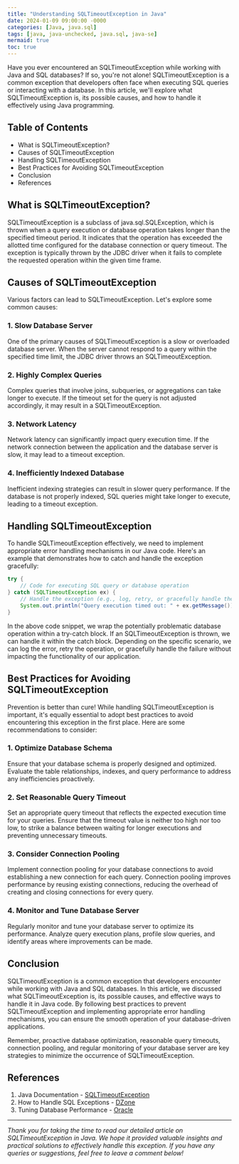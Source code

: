 ```yaml
---
title: "Understanding SQLTimeoutException in Java"
date: 2024-01-09 09:00:00 -0000
categories: [Java, java.sql]
tags: [java, java-unchecked, java.sql, java-se]
mermaid: true
toc: true
---
```



Have you ever encountered an SQLTimeoutException while working with Java and SQL databases? If so, you're not alone! SQLTimeoutException is a common exception that developers often face when executing SQL queries or interacting with a database. In this article, we'll explore what SQLTimeoutException is, its possible causes, and how to handle it effectively using Java programming.

## Table of Contents

- What is SQLTimeoutException?
- Causes of SQLTimeoutException
- Handling SQLTimeoutException
- Best Practices for Avoiding SQLTimeoutException
- Conclusion
- References

## What is SQLTimeoutException?

SQLTimeoutException is a subclass of java.sql.SQLException, which is thrown when a query execution or database operation takes longer than the specified timeout period. It indicates that the operation has exceeded the allotted time configured for the database connection or query timeout. The exception is typically thrown by the JDBC driver when it fails to complete the requested operation within the given time frame.

## Causes of SQLTimeoutException

Various factors can lead to SQLTimeoutException. Let's explore some common causes:

### 1. Slow Database Server

One of the primary causes of SQLTimeoutException is a slow or overloaded database server. When the server cannot respond to a query within the specified time limit, the JDBC driver throws an SQLTimeoutException.

### 2. Highly Complex Queries

Complex queries that involve joins, subqueries, or aggregations can take longer to execute. If the timeout set for the query is not adjusted accordingly, it may result in a SQLTimeoutException.

### 3. Network Latency

Network latency can significantly impact query execution time. If the network connection between the application and the database server is slow, it may lead to a timeout exception.

### 4. Inefficiently Indexed Database

Inefficient indexing strategies can result in slower query performance. If the database is not properly indexed, SQL queries might take longer to execute, leading to a timeout exception.

## Handling SQLTimeoutException

To handle SQLTimeoutException effectively, we need to implement appropriate error handling mechanisms in our Java code. Here's an example that demonstrates how to catch and handle the exception gracefully:

```java
try {
    // Code for executing SQL query or database operation
} catch (SQLTimeoutException ex) {
    // Handle the exception (e.g., log, retry, or gracefully handle the failure)
    System.out.println("Query execution timed out: " + ex.getMessage());
}
```

In the above code snippet, we wrap the potentially problematic database operation within a try-catch block. If an SQLTimeoutException is thrown, we can handle it within the catch block. Depending on the specific scenario, we can log the error, retry the operation, or gracefully handle the failure without impacting the functionality of our application.

## Best Practices for Avoiding SQLTimeoutException

Prevention is better than cure! While handling SQLTimeoutException is important, it's equally essential to adopt best practices to avoid encountering this exception in the first place. Here are some recommendations to consider:

### 1. Optimize Database Schema

Ensure that your database schema is properly designed and optimized. Evaluate the table relationships, indexes, and query performance to address any inefficiencies proactively.

### 2. Set Reasonable Query Timeout

Set an appropriate query timeout that reflects the expected execution time for your queries. Ensure that the timeout value is neither too high nor too low, to strike a balance between waiting for longer executions and preventing unnecessary timeouts.

### 3. Consider Connection Pooling

Implement connection pooling for your database connections to avoid establishing a new connection for each query. Connection pooling improves performance by reusing existing connections, reducing the overhead of creating and closing connections for every query.

### 4. Monitor and Tune Database Server

Regularly monitor and tune your database server to optimize its performance. Analyze query execution plans, profile slow queries, and identify areas where improvements can be made.

## Conclusion

SQLTimeoutException is a common exception that developers encounter while working with Java and SQL databases. In this article, we discussed what SQLTimeoutException is, its possible causes, and effective ways to handle it in Java code. By following best practices to prevent SQLTimeoutException and implementing appropriate error handling mechanisms, you can ensure the smooth operation of your database-driven applications.

Remember, proactive database optimization, reasonable query timeouts, connection pooling, and regular monitoring of your database server are key strategies to minimize the occurrence of SQLTimeoutException.

## References

1. Java Documentation - [SQLTimeoutException](https://docs.oracle.com/en/java/javase/11/docs/api/java.sql/java/sql/SQLTimeoutException.html)
2. How to Handle SQL Exceptions - [DZone](https://dzone.com/articles/how-to-handle-sql-exception-in-java)
3. Tuning Database Performance - [Oracle](https://docs.oracle.com/en/database/oracle/oracle-database/19/tgdba/tuning-database-performance.html)

---

*Thank you for taking the time to read our detailed article on SQLTimeoutException in Java. We hope it provided valuable insights and practical solutions to effectively handle this exception. If you have any queries or suggestions, feel free to leave a comment below!*